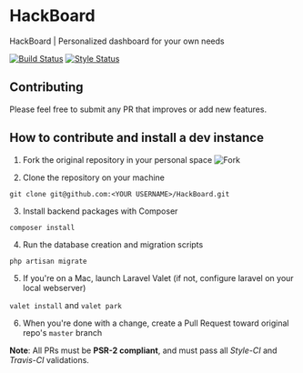 # HackBoard
HackBoard | Personalized dashboard for your own needs

[![Build Status](https://travis-ci.org/SPHackers/HackBoard.svg?branch=master)](https://travis-ci.org/SPHackers/HackBoard)
[![Style Status](https://styleci.io/repos/65632396/shield)](https://styleci.io/repos/65632396/shield)

## Contributing

Please feel free to submit any PR that improves or add new features.

## How to contribute and install a dev instance
 
 1. Fork the original repository in your personal space
  ![Fork](http://i.imgur.com/YwMGlwg.png)

 2. Clone the repository on your machine
 
  `git clone git@github.com:<YOUR USERNAME>/HackBoard.git`

 3. Install backend packages with Composer

  `composer install`
  
 4. Run the database creation and migration scripts

  `php artisan migrate`
  
 5. If you're on a Mac, launch Laravel Valet (if not, configure laravel on your local webserver)
 
  `valet install` and `valet park`
 
 6. When you're done with a change, create a Pull Request toward original repo's `master` branch
 
**Note**: All PRs must be **PSR-2 compliant**, and must pass all *Style-CI* and *Travis-CI* validations.
